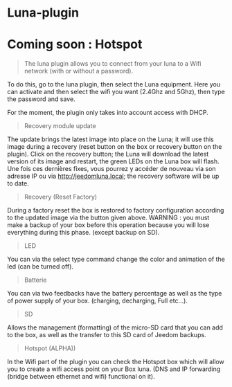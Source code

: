 # Luna-plugin

# Coming soon : Hotspot

> The luna plugin allows you to connect from your luna to a Wifi network (with or without a password).

To do this, go to the luna plugin, then select the Luna equipment. Here you can activate and then select the wifi you want (2.4Ghz and 5Ghz), then type the password and save.

For the moment, the plugin only takes into account access with DHCP.

> Recovery module update

The update brings the latest image into place on the Luna; it will use this image during a recovery (reset button on the box or recovery button on the plugin).
Click on the recovery button; the Luna will download the latest version of its image and restart, the green LEDs on the Luna box will flash. 
Une fois ces dernières fixes, vous pourrez y accéder de nouveau via son adresse IP ou via http://jeedomluna.local; the recovery software will be up to date.

> Recovery (Reset Factory)

During a factory reset the box is restored to factory configuration according to the updated image via the button given above. WARNING : you must make a backup of your box before this operation because you will lose everything during this phase. (except backup on SD).

> LED

You can via the select type command change the color and animation of the led (can be turned off).

> Batterie

You can via two feedbacks have the battery percentage as well as the type of power supply of your box. (charging, decharging, Full etc…).

> SD

Allows the management (formatting) of the micro-SD card that you can add to the box, as well as the transfer to this SD card of Jeedom backups.

> Hotspot (ALPHA))

In the Wifi part of the plugin you can check the Hotspot box which will allow you to create a wifi access point on your Box luna. (DNS and IP forwarding (bridge between ethernet and wifi) functional on it).